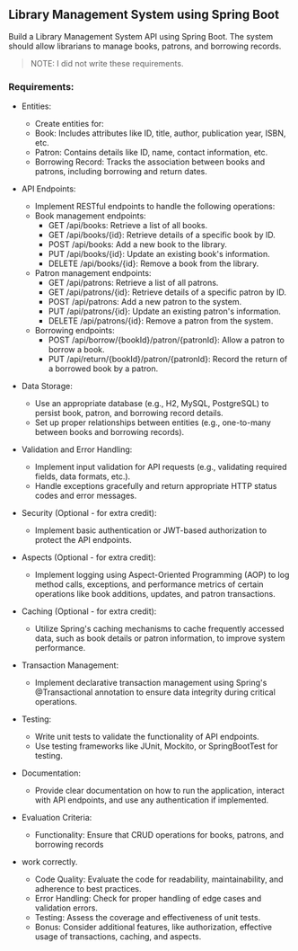 ## Library Management System using Spring Boot

Build a Library Management System API using Spring Boot. The system should allow librarians  to manage books, patrons, and borrowing records.

> NOTE: I did not write these requirements.

### Requirements:

- Entities:
  - Create entities for:
  - Book: Includes attributes like ID, title, author, publication year, ISBN, etc.
  - Patron: Contains details like ID, name, contact information, etc.
  - Borrowing Record: Tracks the association between books and patrons, including borrowing and return dates.

- API Endpoints:
  - Implement RESTful endpoints to handle the following operations:
  - Book management endpoints:
    - GET /api/books: Retrieve a list of all books.
    - GET /api/books/{id}: Retrieve details of a specific book by ID.
    - POST /api/books: Add a new book to the library.
    - PUT /api/books/{id}: Update an existing book's information.
    - DELETE /api/books/{id}: Remove a book from the library.
  - Patron management endpoints:
    - GET /api/patrons: Retrieve a list of all patrons.
    - GET /api/patrons/{id}: Retrieve details of a specific patron by ID.
    - POST /api/patrons: Add a new patron to the system.
    - PUT /api/patrons/{id}: Update an existing patron's information.
    - DELETE /api/patrons/{id}: Remove a patron from the system.
  - Borrowing endpoints:
    - POST /api/borrow/{bookId}/patron/{patronId}: Allow a patron to borrow a book.
    - PUT /api/return/{bookId}/patron/{patronId}: Record the return of a borrowed book by a patron.

- Data Storage:
  - Use an appropriate database (e.g., H2, MySQL, PostgreSQL) to persist book, patron, and borrowing record details.
  - Set up proper relationships between entities (e.g., one-to-many between books and borrowing records).

- Validation and Error Handling:
  - Implement input validation for API requests (e.g., validating required fields, data formats, etc.).
  - Handle exceptions gracefully and return appropriate HTTP status codes and error messages.

- Security (Optional - for extra credit):
  - Implement basic authentication or JWT-based authorization to protect the API endpoints.

- Aspects (Optional - for extra credit):
  - Implement logging using Aspect-Oriented Programming (AOP) to log method calls, exceptions, and performance metrics of certain operations like book additions, updates, and patron transactions.

- Caching (Optional - for extra credit):
  - Utilize Spring's caching mechanisms to cache frequently accessed data, such as book details or patron information, to improve system performance.

- Transaction Management:
  - Implement declarative transaction management using Spring's @Transactional annotation to ensure data integrity during critical operations.

- Testing:
  - Write unit tests to validate the functionality of API endpoints.
  - Use testing frameworks like JUnit, Mockito, or SpringBootTest for testing.

- Documentation:
  - Provide clear documentation on how to run the application, interact with API endpoints, and use any authentication if implemented.

- Evaluation Criteria:
  - Functionality: Ensure that CRUD operations for books, patrons, and borrowing records
- work correctly.
  - Code Quality: Evaluate the code for readability, maintainability, and adherence to best practices.
  - Error Handling: Check for proper handling of edge cases and validation errors.
  - Testing: Assess the coverage and effectiveness of unit tests.
  - Bonus: Consider additional features, like authorization, effective usage of transactions, caching, and aspects.
